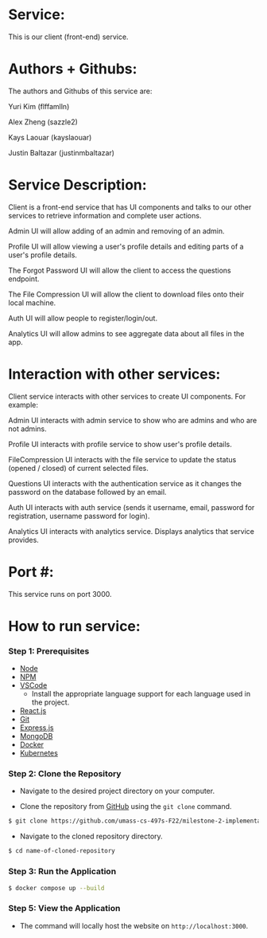 # Service:
This is our client (front-end) service.

# Authors + Githubs:
The authors and Githubs of this service are: 

Yuri Kim (flffamlln) 

Alex Zheng (sazzle2)

Kays Laouar (kayslaouar)

Justin Baltazar (justinmbaltazar)


# Service Description: 
Client is a front-end service that has UI components and talks to our other services to retrieve information and complete user actions.

Admin UI will allow adding of an admin and removing of an admin.

Profile UI will allow viewing a user's profile details and editing parts of a user's profile details.

The Forgot Password UI will allow the client to access the questions endpoint.

The File Compression UI will allow the client to download files onto their local machine.

Auth UI will allow people to register/login/out.

Analytics UI will allow admins to see aggregate data about all files in the app.

# Interaction with other services: 
Client service interacts with other services to create UI components. For example:

Admin UI interacts with admin service to show who are admins and who are not admins.

Profile UI interacts with profile service to show user's profile details.

FileCompression UI interacts with the file service to update the status (opened / closed) of current selected files.

Questions UI interacts with the authentication service as it changes the password on the database followed by an email. 

Auth UI interacts with auth service (sends it username, email, password for registration, username password for login).

Analytics UI interacts with analytics service. Displays analytics that service provides.

# Port #:
This service runs on port 3000.


# How to run service:

### **Step 1: Prerequisites**

- [Node](https://nodejs.org/en/)
- [NPM](https://www.npmjs.com/)
- [VSCode](https://code.visualstudio.com/)
    - Install the appropriate language support for each language used in the project.
- [React.js](https://reactjs.org/)
- [Git](https://git-scm.com/)
- [Express.js](https://expressjs.com/)
- [MongoDB](https://www.mongodb.com/)
- [Docker](https://www.docker.com/)
- [Kubernetes](https://kubernetes.io/)

### **Step 2: Clone the Repository**

- Navigate to the desired project directory on your computer.

- Clone the repository from [GitHub](https://github.com/umass-cs-497s-F22/milestone-2-implementation-team0.git) using the `git clone` command.

```bash
$ git clone https://github.com/umass-cs-497s-F22/milestone-2-implementation-team0.git
```

- Navigate to the cloned repository directory.
```bash
$ cd name-of-cloned-repository
```

### **Step 3: Run the Application**

```bash
$ docker compose up --build
```

### **Step 5: View the Application**
- The command will locally host the website on `http://localhost:3000`.
